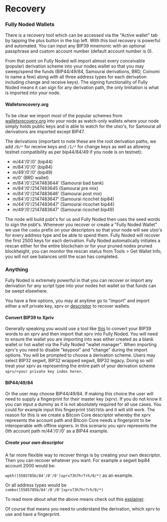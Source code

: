 # Recovery

### Fully Noded Wallets

There is a recovery tool which can be accessed via the "Active wallet" tab by tapping the plus button in the top left. With this tool recovery is powerful and automated. You can input any BIP39 mnemonic with an optional passphrase and custom account number (default account number is 0). 

From that point on Fully Noded will import almost every conceivable (popular) derivation scheme into your nodes wallet so that you may sweep/spend the funds (BIP44/49/84, Samourai derivations, BRD, Coinomi to name a few) along with all three address types for each derivation including change and receive keys). The signing functionality of Fully Noded means it can sign for any derivation path, the only limitation is what is imported into your node. 

#### Walletsrecovery.org
To be clear we import *most* of the popular schemes from [walletsrecovery.org](https://walletsrecovery.org) into your node as watch-only wallets where your node simply holds public keys and is able to watch for the utxo's, for Samourai all derivations are imported except BIP47. 

The derivations (important to note these are the root derivation paths, we add `/0/*` for receive keys and `/1/*` for change keys as well as allowing testnet compatibility as per bip44/84/49 if you node is on testnet):

- m/44'/0'/0' (bip44)
- m/84'/0'/0' (bip84)
- m/49'/0'/0' (bip49)
- m/0' (BRD wallet)
- m/84'/0'/2147483644' (Samourai bad bank)
- m/84'/0'/2147483645 (Samourai pre mix)
- m/84'/0'/2147483646' (Samourai post mix)
- m/84'/0'/2147483647' (Samourai ricochet bip84)
- m/44'/0'/2147483647' (Samourai ricochet bip44)
- m/49'/0'/2147483647' (Samourai ricochet bip49)

The node will build psbt's for us and Fully Noded then uses the seed words to sign the psbt's. Whenever you recover or create a "Fully Noded Wallet" we use the `combo` prefix on your descriptors so that your node will see utxo's for every address type and be able to spend them. Fully Noded will recover the first 2500 keys for each derivation. Fully Noded automatically initiates a rescan either for the entire blockchain or for your pruned nodes pruned blockheight, you can monitor the rescan status from Tools > Get Wallet Info, you will not see balances until the scan has completed.

### Anything

Fully Noded is extremely powerful in that you can recover or import any derivation for any script type into your nodes hot wallet so that funds can be swept elsewhere.

You have a few options, you may at anytime go to "import" and import either a wif private key, xprv or [descriptor](https://github.com/bitcoin/bitcoin/blob/master/doc/descriptors.md#examples) to recover wallets.


#### Convert BIP39 to Xpriv
Generally speaking you would use a tool like [this](https://iancoleman.io/bip39/) to convert your BIP39 words to an xprv and then import that xprv into Fully Noded. You will need to ensure the wallet you are importing into was either created as a blank wallet or hot wallet via the Fully Noded "wallet manager". When importing xprv's you need to disable "keypool" and "change" during the import options. You will be prompted to choose a derivation scheme. Users may select BIP32 segwit, BIP32 wrapped segwit, BIP32 legacy. Doing so will treat your xprv as representing the entire path of your derivation scheme `xprv/<your private key index here>`.


#### BIP44/49/84
Or the user may choose BIP44/49/84. If making this choice the user will need to supply a fingerprint for their master key (xprv). If you do not know it you can input a dummy as it is not absolutely required for all use cases. You could for example input this fingerprint `5585785b` and it will still work. The reason for this is we create a Bitcoin Core descriptor whereby the xprv represents the account path and Bitcoin Core needs a fingerprint to be interoperable with offline signers. In this scenario you xprv represents the 0th account path m/44'/0'/0' as a BIP44 example.

##### Create your own descriptor
A far more flexible way to recover things is by creating your own descriptor. Then you can recover whatever you want. For example a segwit bip84 account 2000 would be:

`wpkh([5585785b/84'/0'/0']xprv73h7hr7rh/0/*)` as an example.

Or all address types would be `combo([5585785b/84'/0'/0']xprv73h7hr7rh/0/*)` 

To read more about what the above means check out this [explainer](https://github.com/bitcoin/bitcoin/blob/master/doc/descriptors.md).

Of course that means you need to understand the derivation, which xprv to use and have a fingerprint.
